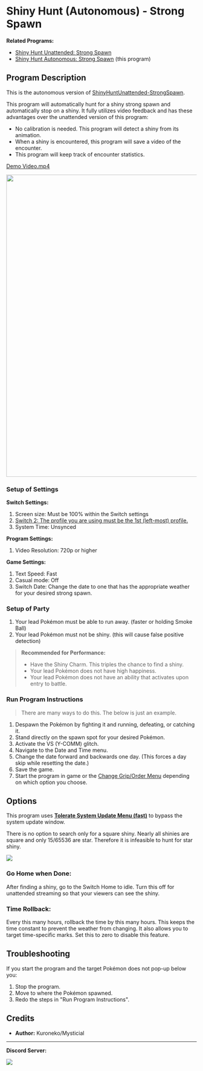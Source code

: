 # Shiny Hunt (Autonomous) - Strong Spawn

**Related Programs:**

- [Shiny Hunt Unattended: Strong Spawn](https://github.com/PokemonAutomation/ComputerControl/blob/master/Wiki/Programs/PokemonSwSh/ShinyHuntUnattended-StrongSpawn.md)
- [Shiny Hunt Autonomous: Strong Spawn](https://github.com/PokemonAutomation/ComputerControl/blob/master/Wiki/Programs/PokemonSwSh/ShinyHuntAutonomous-StrongSpawn.md) (this program)


## Program Description

This is the autonomous version of [ShinyHuntUnattended-StrongSpawn](ShinyHuntUnattended-StrongSpawn.md).

This program will automatically hunt for a shiny strong spawn and automatically stop on a shiny. It fully utilizes video feedback and has these advantages over the unattended version of this program:

- No calibration is needed. This program will detect a shiny from its animation.
- When a shiny is encountered, this program will save a video of the encounter.
- This program will keep track of encounter statistics.

[Demo Video.mp4](https://cdn.discordapp.com/attachments/755635697737531544/822487995407532032/StrongSpawn.mp4)

<img src="../images/ShinyHuntAutonomous-StrongSpawn-0.jpg" width="800">

### Setup of Settings

**Switch Settings:**

1. Screen size: Must be 100% within the Switch settings
2. [Switch 2: The profile you are using must be the 1st (left-most) profile.](/Wiki/Programs/NintendoSwitch/Switch2Notes.md#resetting-a-game-moves-the-cursor-to-the-1st-user-profile)
3. System Time: Unsynced

**Program Settings:**

1. Video Resolution: 720p or higher

**Game Settings:**

1. Text Speed: Fast
2. Casual mode: Off
3. Switch Date: Change the date to one that has the appropriate weather for your desired strong spawn.

### Setup of Party

1.  Your lead Pokémon must be able to run away. (faster or holding Smoke Ball)
2.  Your lead Pokémon must not be shiny. (this will cause false positive detection)
   > **Recommended for Performance:**
   > - Have the Shiny Charm. This triples the chance to find a shiny.
   > - Your lead Pokémon does not have high happiness.
   > - Your lead Pokémon does not have an ability that activates upon entry to battle.

### Run Program Instructions

> There are many ways to do this. The below is just an example.

1. Despawn the Pokémon by fighting it and running, defeating, or catching it.
2. Stand directly on the spawn spot for your desired Pokémon.
3. Activate the VS (Y-COMM) glitch.
4. Navigate to the Date and Time menu.
4. Change the date forward and backwards one day. (This forces a day skip while resetting the date.)
5. Save the game.
6. Start the program in game or the [Change Grip/Order Menu](https://github.com/PokemonAutomation/Microcontroller/blob/master/Wiki/Programs/NintendoSwitch/ChangeGripOrderMenu.md) depending on which option you choose.


## Options

This program uses [**Tolerate System Update Menu (fast)**](/Wiki/Programs/NintendoSwitch/FrameworkSettings.md#tolerate-system-update-menu-fast) to bypass the system update window.

There is no option to search only for a square shiny. Nearly all shinies are square and only 15/65536 are star. Therefore it is infeasible to hunt for star shiny.

<img src="../images/ShinyHuntAutonomous-StrongSpawn-Settings.png">

### Go Home when Done:

After finding a shiny, go to the Switch Home to idle. Turn this off for unattended streaming so that your viewers can see the shiny.

### Time Rollback:

Every this many hours, rollback the time by this many hours. This keeps the time constant to prevent the weather from changing. It also allows you to target time-specific marks. Set this to zero to disable this feature.

## Troubleshooting

If you start the program and the target Pokémon does not pop-up below you:

1. Stop the program.
2. Move to where the Pokémon spawned.
3. Redo the steps in "Run Program Instructions".


## Credits

- **Author:** Kuroneko/Mysticial


<hr>

**Discord Server:** 

[<img src="https://canary.discordapp.com/api/guilds/695809740428673034/widget.png?style=banner2">](https://discord.gg/cQ4gWxN)




